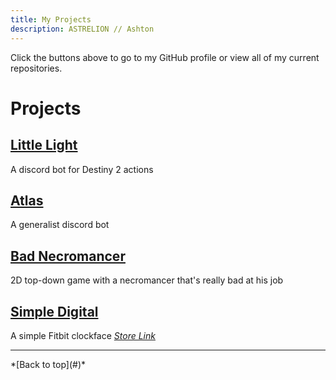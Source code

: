 ```yaml
---
title: My Projects
description: ASTRELION // Ashton
---
```


Click the buttons above to go to my GitHub profile or view all of my current repositories.

# Projects

## [Little Light](Little-Light)
A discord bot for Destiny 2 actions

## [Atlas](Atlas)
A generalist discord bot

## [Bad Necromancer](BadNecromancer)
2D top-down game with a necromancer that's really bad at his job

## [Simple Digital](SimpleDigital)
A simple Fitbit clockface
*[Store Link](https://gallery.fitbit.com/details/a2573b74-3ab8-4d91-9ed3-cfcb9f02810d)*

<hr />
*[Back to top](#)*